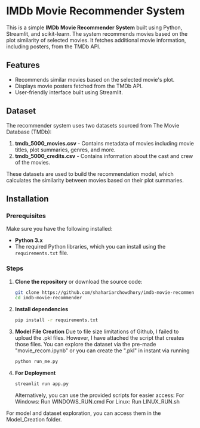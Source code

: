 # IMDb Movie Recommender System

This is a simple **IMDb Movie Recommender System** built using Python, Streamlit, and scikit-learn. The system recommends movies based on the plot similarity of selected movies. It fetches additional movie information, including posters, from the TMDb API.

## Features
- Recommends similar movies based on the selected movie's plot.
- Displays movie posters fetched from the TMDb API.
- User-friendly interface built using Streamlit.

## Dataset
The recommender system uses two datasets sourced from The Movie Database (TMDb):
1. **tmdb_5000_movies.csv** - Contains metadata of movies including movie titles, plot summaries, genres, and more.
2. **tmdb_5000_credits.csv** - Contains information about the cast and crew of the movies.

These datasets are used to build the recommendation model, which calculates the similarity between movies based on their plot summaries.

## Installation

### Prerequisites
Make sure you have the following installed:
- **Python 3.x**
- The required Python libraries, which you can install using the `requirements.txt` file.

### Steps

1. **Clone the repository** or download the source code:
   ```bash
   git clone https://github.com/shahariarchowdhory/imdb-movie-recommender.git
   cd imdb-movie-recommender

2. **Install dependencies**
    ```bash
    pip install -r requirements.txt
3. **Model File Creation**
    Due to file size limitations of Github, I failed to upload the .pkl files. However, I have attached the script that creates those files. You can explore the dataset via the pre-made "movie_recom.ipynb" or you can create the ".pkl" in instant via running
    ```bash
    python run_me.py


3. **For Deployment** 
    ```bash
    streamlit run app.py
    ```

    Alternatively, you can use the provided scripts for easier access:
    For Windows: Run WINDOWS_RUN.cmd
    For Linux: Run LINUX_RUN.sh

For model and dataset exploration, you can access them in the Model_Creation folder. 